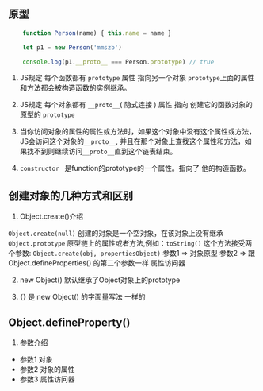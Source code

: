 ## 原型

```js
    function Person(name) { this.name = name }

    let p1 = new Person('mmszb')

    console.log(p1.__proto__ === Person.prototype) // true
```

1. JS规定 每个函数都有 `prototype` 属性 指向另一个对象 `prototype`上面的属性和方法都会被构造函数的实例继承。

2. JS规定 每个对象都有 `__proto__`( 隐式连接 ) 属性 指向 创建它的函数对象的原型的 `prototype`

3. 当你访问对象的属性的属性或方法时，如果这个对象中没有这个属性或方法，JS会访问这个对象的`__proto__`, 并且在那个对象上查找这个属性和方法，如果找不到则继续访问`__proto__`直到这个链表结束。

4. `constructor ` 是function的prototype的一个属性。指向了 他的构造函数。


## 创建对象的几种方式和区别

1. Object.create()介绍

`Object.create(null)` 创建的对象是一个空对象，在该对象上没有继承 `Object.prototype` 原型链上的属性或者方法,例如：`toString()`
这个方法接受两个参数: `Object.create(obj, propertiesObject)`
参数1 => 对象原型
参数2 => 跟Object.defineProperties() 的第二个参数一样 属性访问器

2. new Object() 默认继承了Object对象上的prototype

3. {} 是 new Object() 的字面量写法 一样的
   
## Object.defineProperty()

1. 参数介绍 
* 参数1 对象
* 参数2 对象的属性
* 参数3 属性访问器
